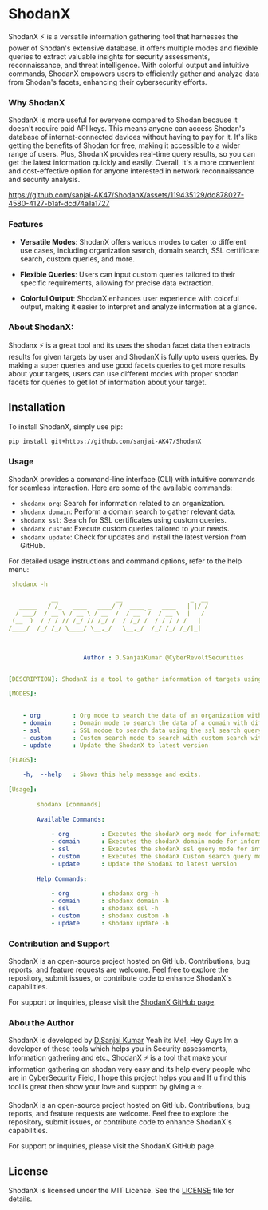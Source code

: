 # ShodanX

ShodanX ⚡ is a versatile information gathering tool that harnesses the power of Shodan's extensive database. it offers multiple modes and flexible queries to extract valuable insights for security assessments, reconnaissance, and threat intelligence. With colorful output and intuitive commands, ShodanX empowers users to efficiently gather and analyze data from Shodan's facets, enhancing their cybersecurity efforts.

### Why ShodanX

ShodanX is more useful for everyone compared to Shodan because it doesn't require paid API keys. This means anyone can access Shodan's database of internet-connected devices without having to pay for it. It's like getting the benefits of Shodan for free, making it accessible to a wider range of users. Plus, ShodanX provides real-time query results, so you can get the latest information quickly and easily. Overall, it's a more convenient and cost-effective option for anyone interested in network reconnaissance and security analysis.


https://github.com/sanjai-AK47/ShodanX/assets/119435129/dd878027-4580-4127-b1af-dcd74a1a1727


### Features

- **Versatile Modes**: ShodanX offers various modes to cater to different use cases, including organization search, domain search, SSL certificate search, custom queries, and more.
  
- **Flexible Queries**: Users can input custom queries tailored to their specific requirements, allowing for precise data extraction.
  
- **Colorful Output**: ShodanX enhances user experience with colorful output, making it easier to interpret and analyze information at a glance.

### About ShodanX:

Shodanx ⚡ is a great tool and its uses the shodan facet data then extracts results for given targets by user and ShodanX is fully upto users queries. By making a 
super queries and use good facets queries to get more results about your targets, users can use different modes with proper shodan facets for queries to get lot 
of information about your target.

## Installation

To install ShodanX, simply use pip:

```bash
pip install git+https://github.com/sanjai-AK47/ShodanX
```

### Usage

ShodanX provides a command-line interface (CLI) with intuitive commands for seamless interaction. Here are some of the available commands:

- `shodanx org`: Search for information related to an organization.
- `shodanx domain`: Perform a domain search to gather relevant data.
- `shodanx ssl`: Search for SSL certificates using custom queries.
- `shodanx custom`: Execute custom queries tailored to your needs.
- `shodanx update`: Check for updates and install the latest version from GitHub.

For detailed usage instructions and command options, refer to the help menu:

```yaml
 shodanx -h

            __                __                   _  __
   _____   / /_   ____   ____/ /  ____ _   ____   | |/ /
  / ___/  / __ \ / __ \ / __  /  / __ `/  / __ \  |   / 
 (__  )  / / / // /_/ // /_/ /  / /_/ /  / / / / /   |  
/____/  /_/ /_/ \____/ \__,_/   \__,_/  /_/ /_/ /_/|_|  
                                                        

    
                     Author : D.SanjaiKumar @CyberRevoltSecurities


[DESCRIPTION]: ShodanX is a tool to gather information of targets using shodan dorks⚡.
          
[MODES]: 
                                  

    - org         : Org mode to search the data of an organization with different types of facet in shodan
    - domain      : Domain mode to search the data of a domain with different types of facet in shodan
    - ssl         : SSL modoe to search data using the ssl search query with different types of facet in shodan
    - custom      : Custom search mode to search with custom search with different types of facet shodan
    - update      : Update the ShodanX to latest version 
    
[FLAGS]: 

    -h,  --help   : Shows this help message and exits.
              
[Usage]: 
          
        shodanx [commands]
        
        Available Commands:
    
            - org         : Executes the shodanX org mode for information gathering
            - domain      : Executes the shodanX domain mode for information gathering
            - ssl         : Executes the shodanX ssl query mode for information gathering
            - custom      : Executes the shodanX Custom search query mode for information gathering
            - update      : Update the ShodanX to latest version 
            
        Help Commands:
        
            - org         : shodanx org -h
            - domain      : shodanx domain -h
            - ssl         : shodanx ssl -h
            - custom      : shodanx custom -h
            - update      : shodanx update -h

```

### Contribution and Support

ShodanX is an open-source project hosted on GitHub. Contributions, bug reports, and feature requests are welcome. Feel free to explore the repository, submit issues, or contribute code to enhance ShodanX's capabilities.

For support or inquiries, please visit the [ShodanX GitHub page](https://github.com/sanjai-AK47/ShodanX).

### Abou the Author

ShodanX is developed by [D.Sanjai Kumar](https://www.linkedin.com/in/d-sanjai-kumar-109a7227b) Yeah its Me!, Hey Guys Im a developer of these tools which helps you in Security assessments, Information gathering and etc., ShodanX ⚡ is a tool that make your information gathering on shodan very easy and its help every people who are in CyberSecurity Field, I hope this project helps you and If u find this
tool is great then show your love and support by giving a ⭐.

ShodanX is an open-source project hosted on GitHub. Contributions, bug reports, and feature requests are welcome. Feel free to explore the repository, submit issues, or contribute code to enhance ShodanX's capabilities.

For support or inquiries, please visit the ShodanX GitHub page.

## License

ShodanX is licensed under the MIT License. See the [LICENSE](https://github.com/sanjai-AK47/ShodanX/blob/main/LICENSE) file for details.

